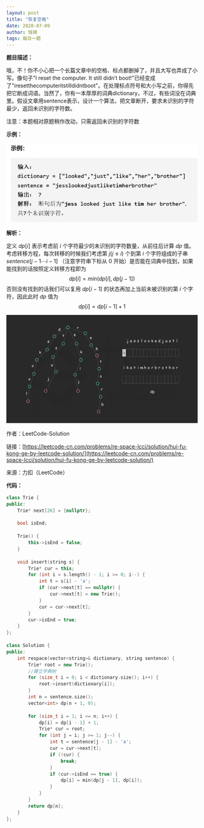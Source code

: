 ```yaml
---
layout: post
title: "恢复空格"
date: 2020-07-09
author: 钱锦
tags: 每日一题
---
```


**题目描述：**

哦，不！你不小心把一个长篇文章中的空格、标点都删掉了，并且大写也弄成了小写。像句子"I reset the computer. It still didn’t boot!"已经变成了"iresetthecomputeritstilldidntboot"。在处理标点符号和大小写之前，你得先把它断成词语。当然了，你有一本厚厚的词典dictionary，不过，有些词没在词典里。假设文章用sentence表示，设计一个算法，把文章断开，要求未识别的字符最少，返回未识别的字符数。

注意：本题相对原题稍作改动，只需返回未识别的字符数

**示例：**

![示例](/assets/img/20200709_01.png "示例")

**解析：**

定义 $dp[i]$ 表示考虑前 $i$ 个字符最少的未识别的字符数量，从前往后计算 $dp$ 值。
考虑转移方程，每次转移的时候我们考虑第 $j(j≤i)$ 个到第 $i$ 个字符组成的子串 $sentence[j−1⋯i−1]$ （注意字符串下标从 $0$ 开始）是否能在词典中找到，如果能找到的话按照定义转移方程即为
$$dp[i]=min⁡(dp[i],dp[j−1])$$
否则没有找到的话我们可以复用 $dp[i−1]$ 的状态再加上当前未被识别的第 $i$ 个字符，因此此时 $dp$ 值为
$$dp[i]=dp[i−1]+1$$


![示例](/assets/img/20200709_02.gif "示例")


作者：LeetCode-Solution

链接：[https://leetcode-cn.com/problems/re-space-lcci/solution/hui-fu-kong-ge-by-leetcode-solution/](https://leetcode-cn.com/problems/re-space-lcci/solution/hui-fu-kong-ge-by-leetcode-solution/)

来源：力扣（LeetCode）

**代码：**

```cpp
class Trie {
public:
    Trie* next[26] = {nullptr};

    bool isEnd;

    Trie() {
        this->isEnd = false;
    }

    void insert(string s) {
        Trie* cur = this;
        for (int i = s.length() - 1; i >= 0; i--) {
            int t = s[i] - 'a';
            if (cur->next[t] == nullptr) {
                cur->next[t] = new Trie();
            }
            cur = cur->next[t];
        }
        cur->isEnd = true;
    }
};

class Solution {
public:
    int respace(vector<string>& dictionary, string sentence) {
        Trie* root = new Trie();
        //建立字典树
        for (size_t i = 0; i < dictionary.size(); i++) {
            root->insert(dictionary[i]);
        }
        int n = sentence.size();
        vector<int> dp(n + 1, 0);

        for (size_t i = 1; i <= n; i++) {
            dp[i] = dp[i - 1] + 1;
            Trie* cur = root;
            for (int j = i; j >= 1; j--) {
                int t = sentence[j - 1] - 'a';
                cur = cur->next[t];
                if (!cur) {
                    break;
                }
                if (cur->isEnd == true) {
                    dp[i] = min(dp[j - 1], dp[i]);
                }
            }
        }
        return dp[n];
    }
};
```
